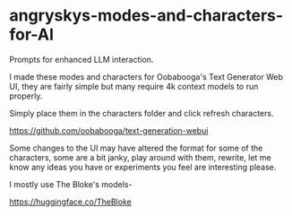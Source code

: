 # angryskys-modes-and-characters-for-AI
Prompts for enhanced LLM interaction.

I made these modes and characters for Oobabooga's Text Generator Web UI, they are fairly simple but many require 4k context models to run properly.

Simply place them in the characters folder and click refresh characters.

https://github.com/oobabooga/text-generation-webui

Some changes to the UI may have altered the format for some of the characters, some are a bit janky, play around with them, rewrite, let me know any ideas you have or experiments you feel are interesting please.

I mostly use The Bloke's models-

https://huggingface.co/TheBloke
